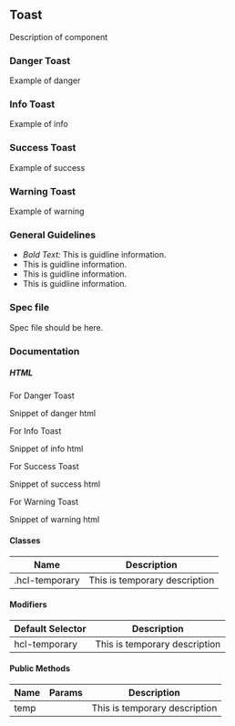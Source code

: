## Toast

Description of component

### Danger Toast

Example of danger

### Info Toast

Example of info

### Success Toast

Example of success

### Warning Toast

Example of warning

### General Guidelines

- _Bold Text:_ This is guidline information.
- This is guidline information.
- This is guidline information.
- This is guidline information.

### Spec file

Spec file should be here.

### Documentation

##### HTML

For Danger Toast

Snippet of danger html

For Info Toast

Snippet of info html

For Success Toast

Snippet of success html

For Warning Toast

Snippet of warning html

#### Classes

| Name           | Description                   |
| -------------- | ----------------------------- |
| .hcl-temporary | This is temporary description |

#### Modifiers

| Default Selector | Description                   |
| ---------------- | ----------------------------- |
| hcl-temporary    | This is temporary description |

#### Public Methods

| Name | Params | Description                   |
| ---- | ------ | ----------------------------- |
| temp |        | This is temporary description |
